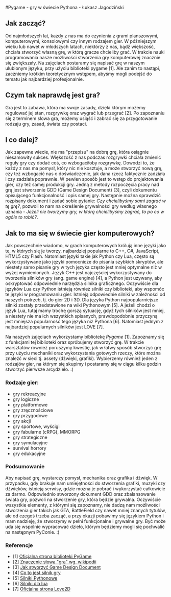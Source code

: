 #Pygame - gry w świecie Pythona - Łukasz Jagodziński

## Jak zacząć?

Od najmłodszych lat, każdy z nas ma do czynienia z grami planszowymi, komputerowymi, konsolowymi czy innym rodzajem gier.
W późniejszym wieku lub nawet w młodszych latach, niektórzy z nas, bądź większość, chciała stworzyć własną grę, w którą
gracze chcieliby grać. W trakcie nauki programowania nasze możliwości stworzenia gry komputerowej znacznie się zwiększały.
Na zajęciach postaramy się napisać grę w naszym ulubionym języku, przy użyciu biblioteki pygame [1].
Ale zanim to nastąpi, zaczniemy krótkim teoretycznym wstępem, abyśmy mogli podejść do tematu jak najbardziej profesjonalnie.

## Czym tak naprawdę jest gra?

Gra jest to zabawa, która ma swoje zasady, dzięki którym możemy regulować jej stan, rozgrywkę oraz wygrać lub przegrać [2].
Po zapoznaniu się z terminem słowa gra, możemy usiąść i zabrać się za przygotowanie rodzaju gry, zasad, świata czy postaci.

## I co dalej?

Jak zapewne wiecie, nie ma "przepisu" na dobrą grę, która osiągnie niesamowity sukces. Większość z nas podczas rozgrywki
chciała zmienić reguły gry czy dodać coś, co wzbogaciłoby rozgrywkę. Dowodzi to, że każdy z nas ma pomysł, który nic nie kosztuje,
a może stworzyć nową grę, czy też wzbogacić nas o doświadczenie, jak dana rzecz faktycznie zadziała i czy zadziała poprawnie.
W pewien sposób jest to wstęp do projektowania gier, czy też samej produkcji gry. Jedną z metody rozpoczęcia pracy nad grą jest
stworzenie GDD (Game Design Document) [3], czyli dokumentu opisującego funkcjonalność i opis samej gry. Następnie można sprawdzić
rozpisany dokument i zadać sobie pytanie: *Czy chcielibyśmy sami zagrać w tę grę?*, pozwoli to nam na określenie grywalności gry według
własnego uznania - *Jeżeli nie tworzymy gry, w którą chcielibyśmy zagrać, to po co w ogóle to robić?*.

## Jak to ma się w świecie gier komputerowych?

Jak powszechnie wiadomo, w grach komputerowych królują inne języki jako te, w których się je tworzy, najbardziej popularne to C++, C#, JavaScript, HTML5
czy Flash. Natomiast języki takie jak Python czy Lua, często są wykorzystywane jako języki pomocnicze do pisania szybkich skryptów, ale niestety samo
pisanie gry w tych języka często jest mniej optymalne niż w wyżej wymienionych. Język C++ jest najczęściej wykorzystywany do tworzenia silników gry
(ang. game engine) [4], a Python jest używany, aby oskryptować odpowiednie narzędzia silnika graficznego. Oczywiście dla języków Lua czy Python istnieją również silniki
czy biblioteki, aby wspomóc te języki w programowaniu gier. Istnieją odpowiednie silniki w zależności od naszych potrzeb, tj. do gier 2D i 3D.
Dla języka Python najpopularniejsze silniki zostały przedstawione na wiki Pythonowym [5]. A jeżeli chodzi o język Lua, tutaj mamy trochę gorszą sytuację, gdyż tych
silników jest mniej, a niestety nie ma ich wszystkich spisanych, prawdopodobnie przyczyną jest mniejsza popularność tego języka niż Pythona [6].
Natomiast jednym z najbardziej popularnych silników jest LOVE [7].

Na naszych zajęciach wykorzystamy bibliotekę *Pygame* [1]. Zapoznamy się z funkcjami tej biblioteki oraz spróbujemy stworzyć grę.
W trakcie warsztatów również poruszymy kwestię, jak w łatwy sposób stworzyć grę przy użyciu mechaniki oraz wykorzystania gotowych rzeczy, które
można znaleźć w sieci tj. assety (dźwięki, grafiki). Wybierzemy również jeden z rodzajów gier, na którym się skupimy i postaramy się w ciągu
kilku godzin stworzyć pierwsze arcydzieło. :)

### Rodzaje gier:
* gry rekreacyjne
* gry logiczne
* gry platformowe
* gry zręcznościowe
* gry przygodowe
* gry akcji
* gry sportowe, wyścigi
* gry fabularne (cRPG), MMORPG
* gry strategiczne
* gry symulacyjne
* survival horrory
* gry edukacyjne

### Podsumowanie

Aby napisać grę, wystarczy pomysł, mechanika oraz grafika i dźwięk. W przypadku, gdy brakuje nam umiejętności do stworzenia grafiki, muzyki czy dźwięków,
istnieją serwisy, gdzie można je pobrać i wykorzystać całkowicie za darmo. Odpowiednio stworzony dokument GDD oraz zbalansowanie świata gry, pozwoli na
stworzenie gry, która będzie grywalna. Oczywiście wszystkie elementy, z którymi się zapoznamy, nie dadzą nam możliwości stworzenia gier takich jak GTA, BattleField
czy nawet mniej znanych tytułów, ale od czegoś trzeba zacząć, a przy okazji pobawimy się językiem Python i mam nadzieję, że stworzymy w pełni funkcjonalne i grywalne
gry. Być może uda się wspólnie wypracować dzieło, którym będziemy mogli się pochwalić na następnym PyConie. :)

### Referencje

* [1] [Oficjalna strona biblioteki PyGame](http://www.pygame.org/)
* [2] [Znaczenie słowa "gra" wg. wikipedii](http://pl.wikipedia.org/wiki/Gra)
* [3] [Jak stworzyć Game Design Document](http://www.gamasutra.com/view/feature/131632/creating_a_great_design_document.php)
* [4] [Co to jest silnik gry](http://en.wikipedia.org/wiki/Game_engine)
* [5] [Silniki Pythonowe](https://wiki.python.org/moin/PythonGames)
* [6] [Silniki dla lua](http://www.gamefromscratch.com/post/2012/09/21/Battle-of-the-Lua-Game-Engines-Corona-vs-Gideros-vs-Love-vs-Moai.aspx)
* [7] [Oficjalna strona Love2D](http://love2d.org/)

<!-- Przeczytane: Piotr Kasprzyk -->

